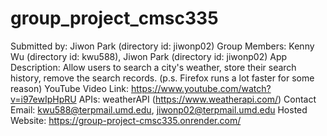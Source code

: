 # group_project_cmsc335

Submitted by: Jiwon Park (directory id: jiwonp02)
Group Members: Kenny Wu (directory id: kwu588), Jiwon Park (directory id: jiwonp02)
App Description: Allow users to search a city's weather, store their search history,
remove the search records. (p.s. Firefox runs a lot faster for some reason)
YouTube Video Link: https://www.youtube.com/watch?v=i97ewIpHpRU
APIs: weatherAPI (https://www.weatherapi.com/)
Contact Email: kwu588@terpmail.umd.edu, jiwonp02@terpmail.umd.edu
Hosted Website: https://group-project-cmsc335.onrender.com/
